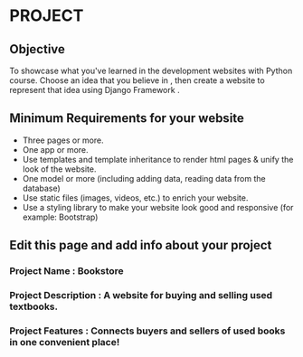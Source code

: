 # PROJECT

## Objective
To showcase what you've learned in the development websites with Python course. Choose an idea that you believe in , then create a website to represent that idea using Django Framework . 

## Minimum Requirements for your website
- Three pages or more.
- One app or more.
- Use templates and template inheritance to render html pages &  unify the look of the website.
- One model or more (including adding data, reading data from the database)
- Use static files (images, videos, etc.) to enrich your website. 
- Use a styling library to make your website look good and responsive (for example: Bootstrap)


## Edit this page and add info about your project 

### Project Name : Bookstore


### Project Description : A website for buying and selling used textbooks.


### Project Features : Connects buyers and sellers of used books in one convenient place!

